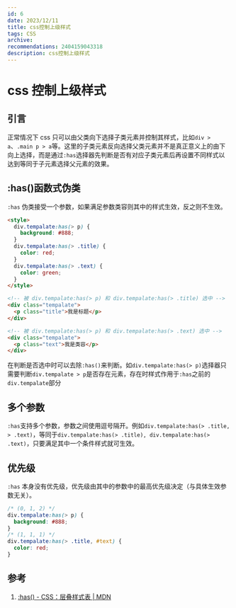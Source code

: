 ```yaml
---
id: 6
date: 2023/12/11
title: css控制上级样式
tags: CSS
archive:
recommendations: 2404159043318
description: css控制上级样式
---
```


# css 控制上级样式

## 引言

正常情况下 css 只可以由父类向下选择子类元素并控制其样式，比如`div > a`、`.main p > a`等。这里的子类元素反向选择父类元素并不是真正意义上的由下向上选择，而是通过`:has`选择器先判断是否有对应子类元素后再设置不同样式以达到等同于子元素选择父元素的效果。

## :has()函数式伪类

`:has` 伪类接受一个参数，如果满足参数类容则其中的样式生效，反之则不生效。

```html
<style>
  div.tempalate:has(> p) {
    background: #888;
  }
  div.tempalate:has(> .title) {
    color: red;
  }
  div.tempalate:has(> .text) {
    color: green;
  }
</style>

<!-- 被 div.tempalate:has(> p) 和 div.tempalate:has(> .title) 选中 -->
<div class="tempalate">
  <p class="title">我是标题</p>
</div>

<!-- 被 div.tempalate:has(> p) 和 div.tempalate:has(> .text) 选中 -->
<div class="tempalate">
  <p class="text">我是类容</p>
</div>
```

在判断是否选中时可以去除`:has()`来判断。如`div.tempalate:has(> p)`选择器只需要判断`div.tempalate > p`是否存在元素，存在时样式作用于`:has`之前的`div.tempalate`部分

## 多个参数

`:has`支持多个参数，参数之间使用逗号隔开。例如`div.tempalate:has(> .title, > .text)`，等同于`div.tempalate:has(> .title), div.tempalate:has(> .text)`，只要满足其中一个条件样式就可生效。

## 优先级

`:has` 本身没有优先级，优先级由其中的参数中的最高优先级决定（与具体生效参数无关）。

```css
/* (0, 1, 2) */
div.tempalate:has(> p) {
  background: #888;
}
/* (1, 1, 1) */
div.tempalate:has(> .title, #text) {
  color: red;
}
```

## 参考

1. [:has() - CSS：层叠样式表 | MDN](https://developer.mozilla.org/zh-CN/docs/Web/CSS/:has)
